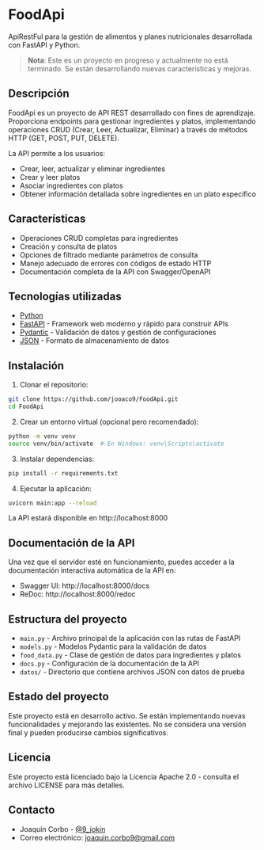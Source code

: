 # FoodApi

ApiRestFul para la gestión de alimentos y planes nutricionales desarrollada con FastAPI y Python.

> **Nota**: Este es un proyecto en progreso y actualmente no está terminado. Se están desarrollando nuevas características y mejoras.

## Descripción

FoodApi es un proyecto de API REST desarrollado con fines de aprendizaje. Proporciona endpoints para gestionar ingredientes y platos, implementando operaciones CRUD (Crear, Leer, Actualizar, Eliminar) a través de métodos HTTP (GET, POST, PUT, DELETE).

La API permite a los usuarios:
- Crear, leer, actualizar y eliminar ingredientes
- Crear y leer platos
- Asociar ingredientes con platos
- Obtener información detallada sobre ingredientes en un plato específico

## Características

- Operaciones CRUD completas para ingredientes
- Creación y consulta de platos
- Opciones de filtrado mediante parámetros de consulta
- Manejo adecuado de errores con códigos de estado HTTP
- Documentación completa de la API con Swagger/OpenAPI

## Tecnologías utilizadas

- [Python](https://www.python.org/)
- [FastAPI](https://fastapi.tiangolo.com/) - Framework web moderno y rápido para construir APIs
- [Pydantic](https://pydantic-docs.helpmanual.io/) - Validación de datos y gestión de configuraciones
- [JSON](https://www.json.org/) - Formato de almacenamiento de datos

## Instalación

1. Clonar el repositorio:
```bash
git clone https://github.com/jooaco9/FoodApi.git
cd FoodApi
```

2. Crear un entorno virtual (opcional pero recomendado):
```bash
python -m venv venv
source venv/bin/activate  # En Windows: venv\Scripts\activate
```

3. Instalar dependencias:
```bash
pip install -r requirements.txt
```

4. Ejecutar la aplicación:
```bash
uvicorn main:app --reload
```

La API estará disponible en http://localhost:8000

## Documentación de la API

Una vez que el servidor esté en funcionamiento, puedes acceder a la documentación interactiva automática de la API en:
- Swagger UI: http://localhost:8000/docs
- ReDoc: http://localhost:8000/redoc

## Estructura del proyecto

- `main.py` - Archivo principal de la aplicación con las rutas de FastAPI
- `models.py` - Modelos Pydantic para la validación de datos
- `food_data.py` - Clase de gestión de datos para ingredientes y platos
- `docs.py` - Configuración de la documentación de la API
- `datos/` - Directorio que contiene archivos JSON con datos de prueba

## Estado del proyecto

Este proyecto está en desarrollo activo. Se están implementando nuevas funcionalidades y mejorando las existentes. No se considera una versión final y pueden producirse cambios significativos.

## Licencia

Este proyecto está licenciado bajo la Licencia Apache 2.0 - consulta el archivo LICENSE para más detalles.

## Contacto

- Joaquín Corbo - [@9_jokin](https://x.com/9_jokin)
- Correo electrónico: joaquin.corbo9@gmail.com
